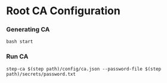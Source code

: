 # Root CA Configuration

### Generating CA

```
bash start
```

### Run CA

```
step-ca $(step path)/config/ca.json --password-file $(step path)/secrets/password.txt
